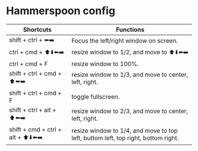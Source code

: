 # Hammerspoon config

| Shortcuts | Functions |
| ---- | ---- |
| shift + ctrl + ⬅️➡️ | Focus the left/right window on screen. |
| ctrl + cmd + ⬆️⬇️⬅️➡️ | resize window to 1/2, and move to ⬆️⬇️⬅️➡️ |
| ctrl + cmd + F | resize window to 100%. |
| shift + ctrl + cmd + ️️⬆️⬅️➡️ | resize window to 1/3, and move to center, left, right. |
| shift + ctrl + cmd + F | toggle fullscreen. |
| shift + ctrl + alt + ⬆️⬅️➡️ | resize window to 2/3, and move to center, left, right. |
| shift + cmd + ctrl + alt + ⬆️⬇️⬅️➡️ | resize window to 1/4, and move to top left, buttom left, top right, bottom right. |